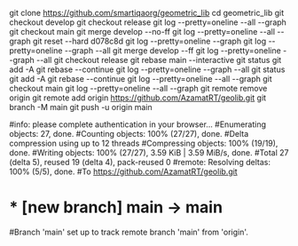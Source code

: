 git clone https://github.com/smartiqaorg/geometric_lib
cd geometric_lib
git checkout develop
git checkout release
git log --pretty=oneline --all --graph
git checkout main
git merge develop --no-ff
git log --pretty=oneline --all --graph
git reset --hard d078c8d
git log --pretty=oneline --graph
git log --pretty=oneline --graph --all
git merge develop --ff
git log --pretty=oneline --graph --all
git checkout release
git rebase main --interactive
git status
git add -A
git rebase --continue
git log --pretty=oneline --graph --all
git status
git add -A
git rebase --continue
git log --pretty=oneline --all --graph
git checkout main
git log --pretty=oneline --all --graph
git remote remove origin
git remote add origin https://github.com/AzamatRT/geolib.git
git branch -M main
git push -u origin main

#info: please complete authentication in your browser...
#Enumerating objects: 27, done.
#Counting objects: 100% (27/27), done.
#Delta compression using up to 12 threads
#Compressing objects: 100% (19/19), done.
#Writing objects: 100% (27/27), 3.59 KiB | 3.59 MiB/s, done.
#Total 27 (delta 5), reused 19 (delta 4), pack-reused 0
#remote: Resolving deltas: 100% (5/5), done.
#To https://github.com/AzamatRT/geolib.git
# * [new branch]      main -> main
#Branch 'main' set up to track remote branch 'main' from 'origin'.